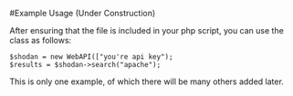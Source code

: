 #Example Usage (Under Construction)

After ensuring that the file is included in your php script, you can use the class as follows:

	$shodan = new WebAPI(["you're api key");
	$results = $shodan->search("apache");

This is only one example, of which there will be many others added later.
